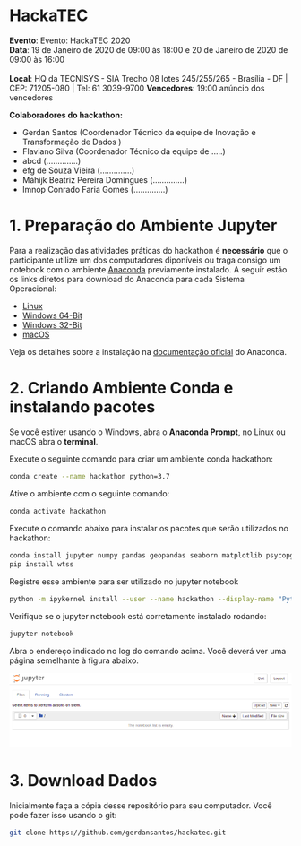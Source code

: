 # HackaTEC
 **Evento**: Evento: HackaTEC 2020 <br />
 **Data**: 19 de Janeiro de 2020 de 09:00 às 18:00 e  20 de Janeiro de 2020 de 09:00 às 16:00<br /><br />
 **Local**: HQ da TECNISYS - SIA Trecho 08 lotes 245/255/265 - Brasília - DF | CEP: 71205-080 | Tel: 61 3039-9700 
 **Vencedores**: 19:00 anúncio dos vencedores
 
 **Colaboradores do hackathon:**  
 
 - Gerdan Santos (Coordenador Técnico da equipe de Inovação e Transformação de Dados )
 - Flaviano Silva (Coordenador Técnico da equipe de .....)
 - abcd (..............)
 - efg de Souza Vieira (..............)
 - Máhijk Beatriz Pereira Domingues (..............)
 - lmnop Conrado Faria Gomes (..............)
 
 # 1. Preparação do Ambiente Jupyter

Para a realização das atividades práticas do hackathon é **necessário** que o participante utilize um dos computadores diponíveis ou traga consigo um notebook com o ambiente [Anaconda](https://www.anaconda.com/distribution/) previamente instalado.
A seguir estão os links diretos para download do Anaconda para cada Sistema Operacional:

 - [Linux](https://repo.anaconda.com/archive/Anaconda3-2019.07-Linux-x86_64.sh)
 - [Windows 64-Bit](https://repo.anaconda.com/archive/Anaconda3-2019.07-Windows-x86_64.exe)
 - [Windows 32-Bit](https://repo.anaconda.com/archive/Anaconda3-2019.07-Windows-x86.exe)
 - [macOS](https://repo.anaconda.com/archive/Anaconda3-2019.07-MacOSX-x86_64.pkg)

Veja os detalhes sobre a instalação na [documentação oficial](https://docs.anaconda.com/anaconda/install/) do Anaconda.


# 2. Criando Ambiente Conda e instalando pacotes

Se você estiver usando o Windows, abra o **Anaconda Prompt**, no Linux ou macOS abra o **terminal**.

Execute o seguinte comando para criar um ambiente conda hackathon:

```bash
conda create --name hackathon python=3.7
```

Ative o ambiente com o seguinte comando:
```bash
conda activate hackathon
```

Execute o comando abaixo para instalar os pacotes que serão utilizados no hackathon:
```bash
conda install jupyter numpy pandas geopandas seaborn matplotlib psycopg2
pip install wtss
```

Registre esse ambiente para ser utilizado no jupyter notebook
```bash
python -m ipykernel install --user --name hackathon --display-name "Python (hackathon)"
```

Verifique se o jupyter notebook está corretamente instalado rodando:
```bash
jupyter notebook
```
Abra o endereço indicado no log do comando acima. Você deverá ver uma página semelhante à figura abaixo. 

![Jupyter](./imgs/jupyter.png "Jupyter")


# 3. Download Dados

Inicialmente faça a cópia desse repositório para seu computador. Você pode fazer isso usando o git:

```bash
git clone https://github.com/gerdansantos/hackatec.git

